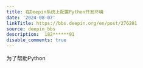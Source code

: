 ```yaml
---
title: 在Deepin系统上配置Python开发环境
date: '2024-08-07'
linkTitle: https://bbs.deepin.org/en/post/276201
source: deepin_bbs
description:  182******91 
disable_comments: true
---
```

为了帮助Python
